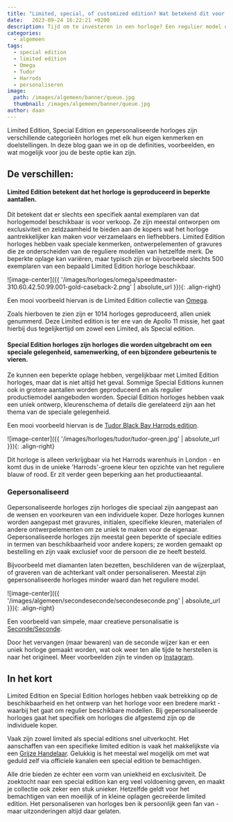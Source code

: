 ```yaml
---
title: "Limited, special, of customized edition? Wat betekend dit voor horloges?"
date:   2023-09-24 16:22:21 +0200
description: Tijd om te investeren in een horloge? Een regulier model of een Limited, special, of customized edition? Lees snel verder en ken de verschillen!
categories:
  - algemeen
tags:
  - special edition
  - limited edition
  - Omega
  - Tudor
  - Harrods
  - personaliseren
image: 
  path: /images/algemeen/banner/queue.jpg
  thumbnail: /images/algemeen/banner/queue.jpg
author: daan
---
```

Limited Edition, Special Edition en gepersonaliseerde horloges zijn verschillende categorieën horloges met elk hun eigen kenmerken en doelstellingen. In deze blog gaan we in op de definities, voorbeelden, en wat mogelijk voor jou de beste optie kan zijn.

## De verschillen:
#### Limited Edition betekent dat het horloge is geproduceerd in beperkte aantallen. 
Dit betekent dat er slechts een specifiek aantal exemplaren van dat horlogemodel beschikbaar is voor verkoop. Ze zijn meestal ontworpen om exclusiviteit en zeldzaamheid te bieden aan de kopers wat het horloge aantrekkelijker kan maken voor verzamelaars en liefhebbers. Limited Edition horloges hebben vaak speciale kenmerken, ontwerpelementen of gravures die ze onderscheiden van de reguliere modellen van hetzelfde merk. De beperkte oplage kan variëren, maar typisch zijn er bijvoorbeeld slechts 500 exemplaren van een bepaald Limited Edition horloge beschikbaar. 

![image-center]({{ '/images/horloges/omega/speedmaster-310.60.42.50.99.001-gold-caseback-2.png' | absolute_url }}){: .align-right}

Een mooi voorbeeld hiervan is de Limited Edition collectie van [Omega](https://www.omegawatches.com/suggestions/omega-limited-edition-watches). 

Zoals hierboven te zien zijn er 1014 horloges geproduceerd, allen uniek genummerd. Deze Limited edition is ter ere van de Apollo 11 missie, het gaat hierbij dus tegelijkertijd om zowel een Limited, als Special edition.

#### Special Edition horloges zijn horloges die worden uitgebracht om een speciale gelegenheid, samenwerking, of een bijzondere gebeurtenis te vieren.
Ze kunnen een beperkte oplage hebben, vergelijkbaar met Limited Edition horloges, maar dat is niet altijd het geval. Sommige Special Editions kunnen ook in grotere aantallen worden geproduceerd en als regulier productiemodel aangeboden worden. Special Edition horloges hebben vaak een uniek ontwerp, kleurenschema of details die gerelateerd zijn aan het thema van de speciale gelegenheid.

Een mooi voorbeeld hiervan is de [Tudor Black Bay Harrods edition](https://www.harrods.com/en-gb/shopping/tudor-black-bay-harrods-exclusive-stainless-steel-automatic-watch-41mm-16318774). 

![image-center]({{ '/images/horloges/tudor/tudor-green.jpg' | absolute_url }}){: .align-right}

Dit horloge is alleen verkrijgbaar via het Harrods warenhuis in London - en komt dus in de unieke 'Harrods'-groene kleur ten opzichte van het reguliere blauw of rood. Er zit verder geen beperking aan het productieaantal.

### Gepersonaliseerd
Gepersonaliseerde horloges zijn horloges die speciaal zijn aangepast aan de wensen en voorkeuren van een individuele koper. Deze horloges kunnen worden aangepast met gravures, initialen, specifieke kleuren, materialen of andere ontwerpelementen om ze uniek te maken voor de eigenaar. Gepersonaliseerde horloges zijn meestal geen beperkte of speciale edities in termen van beschikbaarheid voor andere kopers; ze worden gemaakt op bestelling en zijn vaak exclusief voor de persoon die ze heeft besteld. 

Bijvoorbeeld met diamanten laten bezetten, beschilderen van de wijzerplaat, of graveren van de achterkant valt onder personaliseren. Meestal zijn gepersonaliseerde horloges minder waard dan het reguliere model.

![image-center]({{ '/images/algemeen/secondeseconde/secondeseconde.png' | absolute_url }}){: .align-right}

Een voorbeeld van simpele, maar creatieve personalisatie is [Seconde/Seconde](https://seconde-seconde.com/). 

Door het vervangen (maar bewaren) van de seconde wijzer kan er een uniek horloge gemaakt worden, wat ook weer ten alle tijde te herstellen is naar het origineel. Meer voorbeelden zijn te vinden op [Instagram](https://www.instagram.com/secondeseconde/).

## In het kort
Limited Edition en Special Edition horloges hebben vaak betrekking op de beschikbaarheid en het ontwerp van het horloge voor een bredere markt - waarbij het gaat om regulier beschikbare modellen. Bij gepersonaliseerde horloges gaat het specifiek om horloges die afgestemd zijn op de individuele koper. 

Vaak zijn zowel limited als special editions snel uitverkocht. Het aanschaffen van een specifieke limited edition is vaak het makkelijkste via een [Grijze Handelaar](/algemeen/grijze-dealers). Gelukkig is het meestal wel mogelijk om met wat geduld zelf via officiele kanalen een special edition te bemachtigen. 

Alle drie bieden ze echter een vorm van uniekheid en exclusiviteit. De zoektocht naar een special edition kan erg veel voldoening geven, en maakt je collectie ook zeker een stuk unieker. Hetzelfde geldt voor het bemachtigen van een moeilijk of in kleine oplagen gecreëerde limited edition. Het personaliseren van horloges ben ik persoonlijk geen fan van - maar uitzonderingen altijd daar gelaten.
